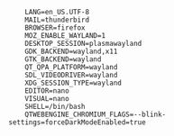         LANG=en_US.UTF-8
        MAIL=thunderbird
        BROWSER=firefox
        MOZ_ENABLE_WAYLAND=1
        DESKTOP_SESSION=plasmawayland
        GDK_BACKEND=wayland,x11
        GTK_BACKEND=wayland
        QT_QPA_PLATFORM=wayland
        SDL_VIDEODRIVER=wayland
        XDG_SESSION_TYPE=wayland
        EDITOR=nano
        VISUAL=nano
        SHELL=/bin/bash
        QTWEBENGINE_CHROMIUM_FLAGS=--blink-settings=forceDarkModeEnabled=true
